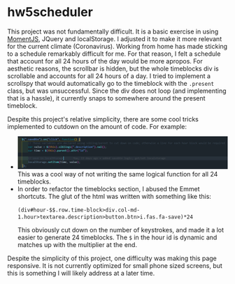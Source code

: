 # hw5scheduler

This project was not fundamentally difficult. It is a basic exercise in using [MomentJS](https://momentjs.com/), JQuery and localStorage. I adjusted it to make it more relevant for the current climate (Coronavirus). Working from home has made sticking to a schedule remarkably difficult for me. For that reason, I felt a schedule that account for all 24 hours of the day would be more apropos. For aesthetic reasons, the scrollbar is hidden, but the whole timeblocks div is scrollable and accounts for all 24 hours of a day. I tried to implement a scrollspy that would automatically go to the timeblock with the `.present` class, but was unsuccessful. Since the div does not loop (and implementing that is a hassle), it currently snaps to somewhere around the present timeblock.  


Despite this project's relative simplicity, there are some cool tricks implemented to cutdown on the amount of code. For example:

* ![Image of using first child to set local storage](./screenshots/childrenScheduler.png) This was a cool way of not writing the same logical function for all 24 timeblocks.
* In order to refactor the timeblocks section, I abused the Emmet shortcuts. The glut of the html was written with something like this:
    ```
    (div#hour-$$.row.time-block>div.col-md-1.hour>textarea.description>button.btn>i.fas.fa-save)*24
    ```
    This obviously cut down on the number of keystrokes, and made it a lot easier to generate 24 timeblocks. The `$` in the hour id is dynamic and matches up with the multiplier at the end. 

Despite the simplicity of this project, one difficulty was making this page responsive. It is not currently optimized for small phone sized screens, but this is something I will likely address at a later time. 
